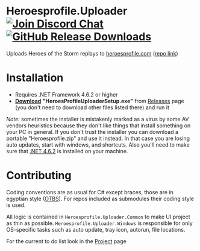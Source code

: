 # Heroesprofile.Uploader [![Join Discord Chat](https://img.shields.io/discord/650747275886198815?label=Discord&logo=discord)](https://discord.gg/cADfdFP)[![GitHub Release Downloads](https://img.shields.io/github/downloads/Heroes-Profile/HeroesProfile.Uploader/latest/total.svg)]()



Uploads Heroes of the Storm replays to [heroesprofile.com](https://www.heroesprofile.com/) ([repo link](https://github.com/Heroes-Profile/HeroesProfile.Uploader))

# Installation

* Requires .NET Framework 4.6.2 or higher
* [__Download__](https://github.com/Heroes-Profile/HeroesProfile.Uploader/releases/latest) **"HeroesProfileUploaderSetup.exe"** from [Releases](https://github.com/Heroes-Profile/HeroesProfile.Uploader/releases/latest) page (you don't need to download other files listed there) and run it

*Note:* sometimes the installer is mistakenly marked as a virus by some AV vendors heuristics because they don't like things that install something on your PC in general. If you don't trust the installer you can download a portable "Heroesprofile.zip" and use it instead. In that case you are losing auto updates, start with windows, and shortcuts. Also you'll need to make sure that [.NET 4.6.2](https://www.microsoft.com/en-us/download/details.aspx?id=53344) is installed on your machine.

# Contributing

Coding conventions are as usual for C# except braces, those are in egyptian style ([OTBS](https://en.wikipedia.org/wiki/Indent_style#1TBS)). For repos included as submodules their coding style is used.

All logic is contained in `Heroesprofile.Uploader.Common` to make UI project as thin as possible. `Heroesprofile.Uploader.Windows` is responsible for only OS-specific tasks such as auto update, tray icon, autorun, file locations.

For the current to do list look in the [Project](https://github.com/Heroes-Profile/HeroesProfile.Uploader/projects/1) page

